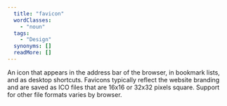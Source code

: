 ```yaml
---
  title: "favicon"
  wordClasses: 
    - "noun"
  tags: 
    - "Design"
  synonyms: []
  readMore: []
---
```

An icon that appears in the address bar of the browser, in bookmark lists, and as desktop shortcuts. Favicons typically reflect the website branding and are saved as ICO files that are 16x16 or 32x32 pixels square. Support for other file formats varies by browser.
